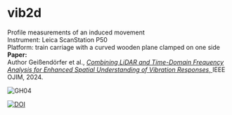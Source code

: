 # vib2d
Profile measurements of an induced movement <br />
Instrument: Leica ScanStation P50 <br />
Platform: train carriage with a curved wooden plane clamped on one side<br />
**Paper:**  
Author Geißendörfer et al.,
[*Combining LiDAR and Time-Domain Frequency Analysis for Enhanced Spatial Understanding of Vibration Responses*, ](https://doi.org/10.1109/OJIM.2024.3449936)
IEEE OJIM, 2024.

![GH04](https://github.com/user-attachments/assets/afba0595-fae2-43d4-9f83-b3764284a505)



[![DOI](https://zenodo.org/badge/932272098.svg)](https://doi.org/10.5281/zenodo.14871444)

